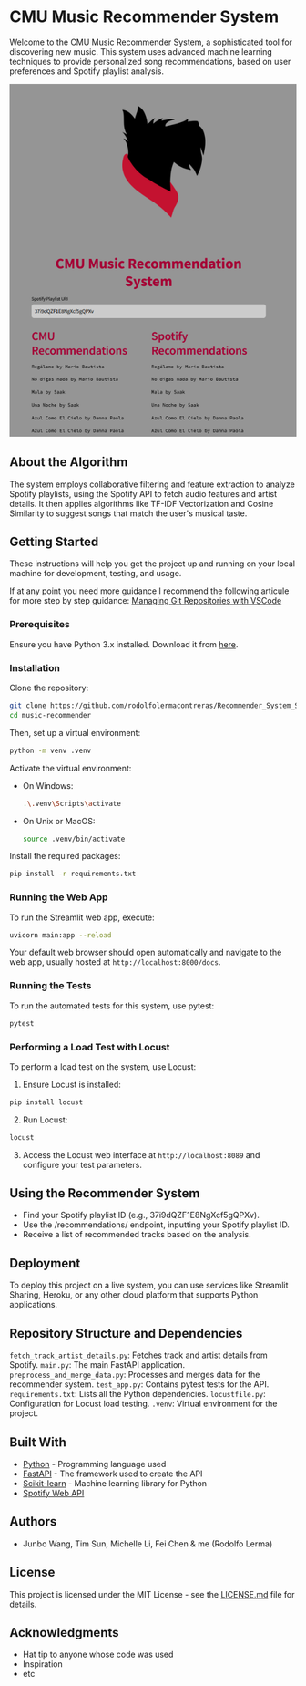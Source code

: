 # CMU Music Recommender System

Welcome to the CMU Music Recommender System, a sophisticated tool for discovering new music. This system uses advanced machine learning techniques to provide personalized song recommendations, based on user preferences and Spotify playlist analysis.

![Logo](demo.PNG)

## About the Algorithm

The system employs collaborative filtering and feature extraction to analyze Spotify playlists, using the Spotify API to fetch audio features and artist details. It then applies algorithms like TF-IDF Vectorization and Cosine Similarity to suggest songs that match the user's musical taste.

## Getting Started

These instructions will help you get the project up and running on your local machine for development, testing, and usage.

If at any point you need more guidance I recommend the following articule for more step by step guidance: [Managing Git Repositories with VSCode](https://medium.com/@dipan.saha/managing-git-repositories-with-vscode-setting-up-a-virtual-environment-62980b9e8106)

### Prerequisites

Ensure you have Python 3.x installed. Download it from [here](https://www.python.org/downloads/).

### Installation

Clone the repository:

```bash
git clone https://github.com/rodolfolermacontreras/Recommender_System_Songs.git
cd music-recommender
```

Then, set up a virtual environment:

```bash
python -m venv .venv
```

Activate the virtual environment:

- On Windows:
  ```bash
  .\.venv\Scripts\activate
  ```
- On Unix or MacOS:
  ```bash
  source .venv/bin/activate
  ```

Install the required packages:

```bash
pip install -r requirements.txt
```

### Running the Web App

To run the Streamlit web app, execute:

```bash
uvicorn main:app --reload
```

Your default web browser should open automatically and navigate to the web app, usually hosted at `http://localhost:8000/docs`.

### Running the Tests

To run the automated tests for this system, use pytest:

```bash
pytest
```

### Performing a Load Test with Locust

To perform a load test on the system, use Locust:

1. Ensure Locust is installed:
```bash
pip install locust
```
2. Run Locust:
```bash
locust
```
3. Access the Locust web interface at `http://localhost:8089` and configure your test parameters.

## Using the Recommender System

- Find your Spotify playlist ID (e.g., 37i9dQZF1E8NgXcf5gQPXv).
- Use the /recommendations/ endpoint, inputting your Spotify playlist ID.
- Receive a list of recommended tracks based on the analysis.

## Deployment

To deploy this project on a live system, you can use services like Streamlit Sharing, Heroku, or any other cloud platform that supports Python applications.

## Repository Structure and Dependencies
  `fetch_track_artist_details.py`: Fetches track and artist details from Spotify.
  `main.py`: The main FastAPI application.
  `preprocess_and_merge_data.py`: Processes and merges data for the recommender system.
  `test_app.py`: Contains pytest tests for the API.
  `requirements.txt`: Lists all the Python dependencies.
  `locustfile.py`: Configuration for Locust load testing.
  `.venv`: Virtual environment for the project.


## Built With

- [Python](https://www.python.org/) - Programming language used
- [FastAPI](https://fastapi.tiangolo.com/) - The framework used to create the API 
- [Scikit-learn](https://scikit-learn.org/stable/) - Machine learning library for Python
- [Spotify Web API](https://developer.spotify.com/documentation/web-api)

## Authors

- Junbo Wang, Tim Sun, Michelle Li, Fei Chen & me (Rodolfo Lerma)

## License

This project is licensed under the MIT License - see the [LICENSE.md](LICENSE.md) file for details.

## Acknowledgments

- Hat tip to anyone whose code was used
- Inspiration
- etc
```
